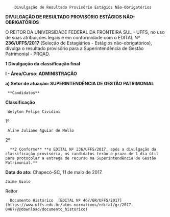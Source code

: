         Divulgação de Resultado Provisório Estágios Não-Obrigatórios  

**DIVULGAÇÃO DE RESULTADO PROVISÓRIO** **ESTÁGIOS NÃO-OBRIGATÓRIOS**

  

 O REITOR DA UNIVERSIDADE FEDERAL DA FRONTEIRA SUL - UFFS, no uso de suas atribuições legais e em conformidade com o EDITAL Nº **236/UFFS/2017** (Seleção de Estagiários - Estágios não-obrigatórios), divulga o resultado provisório para a Superintendência de Gestão Patrimonial - PROAD.

  

 **1 Divulgação da classificação final**

 **I - Àrea/Curso: ADMINISTRAÇÃO**

 **a) Setor de atuação: SUPERINTENDÊNCIA DE GESTÃO PATRIMONIAL**

     **Candidatos**

   **Classificação**

     Welyton Felipe Cividini

   1º 

     Aline Juliane Aguiar de Mello

   2º 

      **2 Conforme** **o EDITAL Nº 236/UFFS/2017, após a divulgação da classificação provisória, os candidatos terão o prazo de 1 dia útil para protocolar a entrega de recurso na Superintendência de Gestão Patrimonial.**

   **Data do ato:** Chapecó-SC, 11 de maio de 2017.   
 

    Jaime Giolo   
 Reitor 

      Documento Histórico  [EDITAL Nº 467/GR/UFFS/2017](https://www.uffs.edu.br/atos-normativos/edital/gr/2017-0467/@@download/documento_historico)     
      